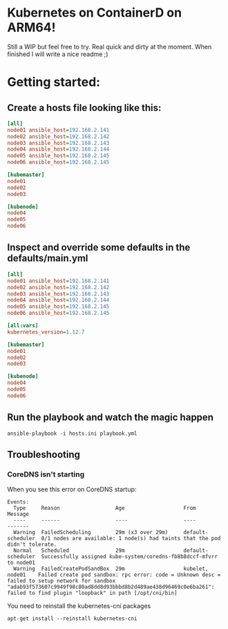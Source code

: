 # Kubernetes on ContainerD on ARM64!

Still a WIP but feel free to try. Real quick and dirty at the moment.
When finished I will write a nice readme ;)

# Getting started:

## Create a hosts file looking like this:

```ini
[all]
node01 ansible_host=192.168.2.141
node02 ansible_host=192.168.2.142
node03 ansible_host=192.168.2.143
node04 ansible_host=192.168.2.144
node05 ansible_host=192.168.2.145
node06 ansible_host=192.168.2.145

[kubemaster]
node01
node02
node03

[kubenode]
node04
node05
node06
```

## Inspect and override some defaults in the defaults/main.yml
```ini
[all]
node01 ansible_host=192.168.2.141
node02 ansible_host=192.168.2.142
node03 ansible_host=192.168.2.143
node04 ansible_host=192.168.2.144
node05 ansible_host=192.168.2.145
node06 ansible_host=192.168.2.145

[all:vars]
kubernetes_version=1.12.7

[kubemaster]
node01
node02
node03

[kubenode]
node04
node05
node06
```

## Run the playbook and watch the magic happen

```
ansible-playbook -i hosts.ini playbook.yml
```

## Troubleshooting

### CoreDNS isn't starting

When you see this error on CoreDNS startup:
```
Events:
  Type     Reason                  Age                   From               Message
  ----     ------                  ----                  ----               -------
  Warning  FailedScheduling        29m (x3 over 29m)     default-scheduler  0/1 nodes are available: 1 node(s) had taints that the pod didn't tolerate.
  Normal   Scheduled               29m                   default-scheduler  Successfully assigned kube-system/coredns-fb8b8dccf-mfvrr to node01
  Warning  FailedCreatePodSandBox  29m                   kubelet, node01    Failed create pod sandbox: rpc error: code = Unknown desc = failed to setup network for sandbox "adab93f573607c9949f98c80ad8dd8d93bbbd8b2d489ae438d96469c0e6ba261": failed to find plugin "loopback" in path [/opt/cni/bin]
```

You need to reinstall the kubernetes-cni packages
```
apt-get install --reinstall kubernetes-cni
```
